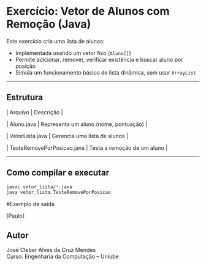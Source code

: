 # Exercício: Vetor de Alunos com Remoção (Java)

Este exercício cria uma lista de alunos:

- Implementada usando um vetor fixo (`Aluno[]`)
- Permite adicionar, remover, verificar existência e buscar aluno por posição
- Simula um funcionamento básico de lista dinâmica, sem usar `ArrayList`

---

## Estrutura

| Arquivo | Descrição |

| Aluno.java | Representa um aluno (nome, pontuação) |

| VetorLista.java | Gerencia uma lista de alunos |

| TesteRemovePorPosicao.java | Testa a remoção de um aluno |

---

## Como compilar e executar

```bash
javac vetor_lista/*.java
java vetor_lista.TesteRemovePorPosicao
```

#Exemplo de saída

[Paulo]

## Autor
José Cleber Alves da Cruz Mendes  
Curso: Engenharia da Computação – Uniube
